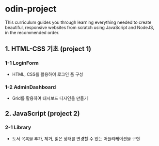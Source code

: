 # odin-project
 This curriculum guides you through learning everything needed to create beautiful, responsive websites from scratch using JavaScript and NodeJS, in the recommended order.

## 1. HTML-CSS 기초 (project 1)

### 1-1 LoginForm
- HTML, CSS를 활용하여 로그인 폼 구성
### 1-2 AdminDashboard
- Grid를 활용하여 대시보드 디자인을 만들기

## 2. JavaScript (project 2)

### 2-1 Library
- 도서 목록을 추가, 제거, 읽은 상태를 변경할 수 있는 어플리케이션을 구현